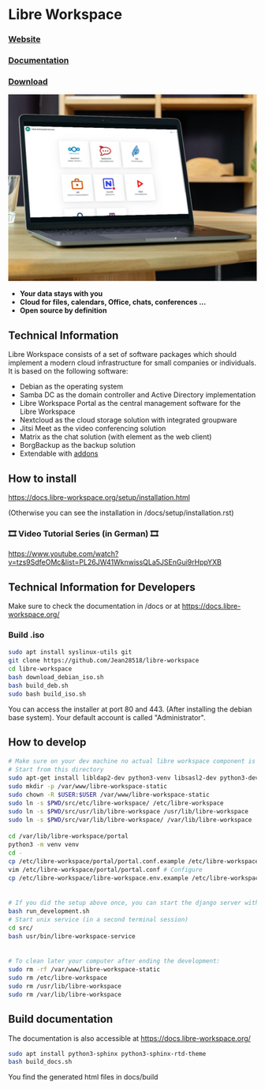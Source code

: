 # Libre Workspace

### [Website](https://www.libre-workspace.org/)
### [Documentation](https://docs.libre-workspace.org/)
### [Download](https://github.com/Jean28518/libre-workspace/releases/latest)

![Libre Workspace](/readme_header.png)

- **Your data stays with you**
- **Cloud for files, calendars, Office, chats, conferences ...**
- **Open source by definition**

## Technical Information

Libre Workspace consists of a set of software packages which should implement a modern cloud infrastructure for small companies or individuals. It is based on the following software:

- Debian as the operating system
- Samba DC as the domain controller and Active Directory implementation
- Libre Workspace Portal as the central management software for the Libre Workspace
- Nextcloud as the cloud storage solution with integrated groupware
- Jitsi Meet as the video conferencing solution
- Matrix as the chat solution (with element as the web client)
- BorgBackup as the backup solution
- Extendable with [addons](https://docs.libre-workspace.org/modules/addons.html)

## How to install

<https://docs.libre-workspace.org/setup/installation.html>

(Otherwise you can see the installation in /docs/setup/installation.rst)

### 🎞️ Video Tutorial Series (in German) 🎞️

<https://www.youtube.com/watch?v=tzs9SdfeOMc&list=PL26JW41WknwissQLa5JSEnGui9rHppYXB>

## Technical Information for Developers

Make sure to check the documentation in /docs or at <https://docs.libre-workspace.org/>

### Build .iso

```bash
sudo apt install syslinux-utils git
git clone https://github.com/Jean28518/libre-workspace
cd libre-workspace
bash download_debian_iso.sh
bash build_deb.sh
sudo bash build_iso.sh
```

You can access the installer at port 80 and 443. (After installing the debian base system).
Your default account is called "Administrator".

## How to develop

```bash
# Make sure on your dev machine no actual libre workspace component is installed.
# Start from this directory
sudo apt-get install libldap2-dev python3-venv libsasl2-dev python3-dev
sudo mkdir -p /var/www/libre-workspace-static
sudo chown -R $USER:$USER /var/www/libre-workspace-static
sudo ln -s $PWD/src/etc/libre-workspace/ /etc/libre-workspace
sudo ln -s $PWD/src/usr/lib/libre-workspace /usr/lib/libre-workspace
sudo ln -s $PWD/src/var/lib/libre-workspace/ /var/lib/libre-workspace

cd /var/lib/libre-workspace/portal
python3 -m venv venv
cd -
cp /etc/libre-workspace/portal/portal.conf.example /etc/libre-workspace/portal/portal.conf
vim /etc/libre-workspace/portal/portal.conf # Configure
cp /etc/libre-workspace/libre-workspace.env.example /etc/libre-workspace/libre-workspace.env


# If you did the setup above once, you can start the django server with this command
bash run_development.sh
# Start unix service (in a second terminal session)
cd src/
bash usr/bin/libre-workspace-service


# To clean later your computer after ending the development:
sudo rm -rf /var/www/libre-workspace-static
sudo rm /etc/libre-workspace
sudo rm /usr/lib/libre-workspace
sudo rm /var/lib/libre-workspace
```

## Build documentation

The documentation is also accessible at <https://docs.libre-workspace.org/>

```bash
sudo apt install python3-sphinx python3-sphinx-rtd-theme
bash build_docs.sh
```

You find the generated html files in docs/build
